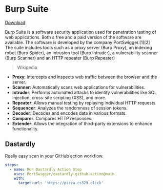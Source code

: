 # Burp Suite

[Download](https://portswigger.net/burp/communitydownload)

Burp Suite is a software security application used for penetration testing of web applications. Both a free and a paid version of the software are available. The software is developed by the company PortSwigger.[1][2] The suite includes tools such as a proxy server (Burp Proxy), an indexing robot (Burp Spider), an intrusion tool (Burp Intruder), a vulnerability scanner (Burp Scanner) and an HTTP repeater (Burp Repeater)

> Wikipedia

- **Proxy**: Intercepts and inspects web traffic between the browser and the server.
- **Scanner**: Automatically scans web applications for vulnerabilities.
- **Intruder**: Performs automated attacks to identify vulnerabilities like SQL injection, cross-site scripting (XSS), and more.
- **Repeater**: Allows manual testing by replaying individual HTTP requests.
- **Sequencer**: Analyzes the randomness of session tokens.
- **Decoder**: Decodes and encodes data in various formats.
- **Comparer**: Compares HTTP responses.
- **Extender**: Allows the integration of third-party extensions to enhance functionality.

## Dastardly

Really easy scan in your GitHub action workflow.

```yml
steps:
  - name: Run Dastardly Action Step
    uses: PortSwigger/dastardly-github-action@main
    with:
      target-url: 'https://pizza.cs329.click'
```
